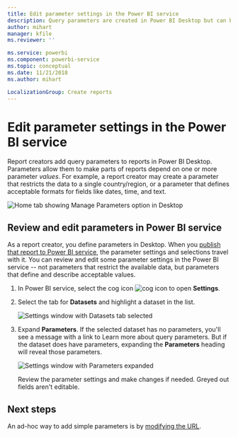 ```yaml
---
title: Edit parameter settings in the Power BI service
description: Query parameters are created in Power BI Desktop but can be reviewed and updated in Power BI service
author: mihart
manager: kfile
ms.reviewer: ''

ms.service: powerbi
ms.component: powerbi-service
ms.topic: conceptual
ms.date: 11/21/2018
ms.author: mihart

LocalizationGroup: Create reports
---
```

# Edit parameter settings in the Power BI service
Report creators add query parameters to reports in Power BI Desktop. Parameters allow them to make parts of reports depend on one or more parameter *values*. For example, a report creator may create a parameter that restricts the data to a single country/region, or a parameter that defines acceptable formats for fields like dates, time, and text.

![Home tab showing Manage Parameters option in Desktop](media/service-parameters/power-bi-manage-parameters.png)

## Review and edit parameters in Power BI service

As a report creator, you define parameters in Desktop. When you [publish that report to Power BI service](desktop-upload-desktop-files.md), the parameter settings and selections travel with it. You can review and edit some parameter settings in the Power BI service -- not parameters that restrict the available data, but parameters that define and describe acceptable values.

1. In Power BI service, select the cog icon ![cog icon](media/service-parameters/power-bi-cog.png) to open **Settings**.

2. Select the tab for **Datasets** and highlight a dataset in the list. 
    
    ![Settings window with Datasets tab selected](media/service-parameters/power-bi-select-dataset2.png)

3. Expand **Parameters**.  If the selected dataset has no parameters, you'll see a message with a link to Learn more about query parameters. But if the dataset does have parameters, expanding the **Parameters** heading will reveal those parameters. 

    ![Settings window with Parameters expanded](media/service-parameters/power-bi-settings.png)

    Review the parameter settings and make changes if needed. Greyed out fields aren't editable. 


## Next steps
An ad-hoc way to add simple parameters is by [modifying the URL](service-url-filters.md).